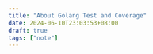 ```yaml
---
title: "About Golang Test and Coverage"
date: 2024-06-10T23:03:53+08:00
draft: true
tags: ["note"]
---
```


